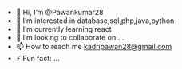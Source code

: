 - 👋 Hi, I’m @Pawankumar28
- 👀 I’m interested in database,sql,php,java,python
- 🌱 I’m currently learning react
- 💞️ I’m looking to collaborate on ...
- 📫 How to reach me kadripawan28@gmail.com
- ⚡ Fun fact: ...

<!---
Pawankumar28/Pawankumar28 is a ✨ special ✨ repository because its `README.md` (this file) appears on your GitHub profile.
You can click the Preview link to take a look at your changes.
--->
